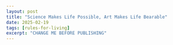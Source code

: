 ```yaml
---
layout: post
title: "Science Makes Life Possible, Art Makes Life Bearable"
date: 2025-02-19
tags: [rules-for-living]
excerpt: "CHANGE ME BEFORE PUBLISHING"
---
```

